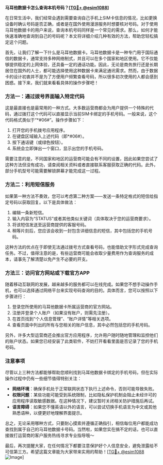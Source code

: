 **马耳他数据卡怎么查询本机号码？[[TG💪+ @esim1088](https://t.me/s/esim1088)]**

在日常生活中，我们经常会遇到需要查询自己手机上SIM卡信息的情况，比如更换设备时确认号码是否正确，或者是在国外使用漫游服务时想要核对号码。对于使用马耳他数据卡的用户来说，查询本机号码同样是一个常见的需求。那么，如何才能快速准确地查询到自己的号码呢？本文将详细介绍几种有效的方法，帮助您轻松搞定这个问题。

首先，让我们了解一下什么是马耳他数据卡。马耳他数据卡是一种专门用于国际通信的数据卡，通常支持多种网络制式，并且可以在多个国家和地区使用。它不仅能够提供稳定的上网体验，还具备一定的通话功能。因此，无论是商务旅行还是长期居住在国外的人士，都可能选择使用这种数据卡来满足通讯需求。然而，由于数据卡的设计初衷并不是为了方便用户频繁查看号码，所以很多初次使用的人都会感到困惑。接下来，我们就来看看具体的操作步骤吧！

### 方法一：通过拨号界面输入特定代码

这是最直接也是最常用的一种方式。大多数运营商都会为用户提供一个特殊的代码，通过拨打这个代码可以直接显示当前SIM卡绑定的手机号码。一般来说，这个代码格式类似于“*#06#”。操作步骤如下：

1. 打开您的手机拨号应用程序。
2. 在键盘区域输入上述代码（即*#06#）。
3. 按下通话键（或绿色按钮）。
4. 系统会立即弹出一个窗口，显示出您的手机号码。

需要注意的是，不同国家和地区的运营商可能会有不同的设置，因此如果您尝试了这种方法但没有成功，请查阅相关资料或者直接联系客服获取正确的代码。此外，部分手机型号可能需要解锁屏幕才能完成这一过程。

### 方法二：利用短信服务

如果第一种方法不奏效，您可以考虑第二种方案——发送一条特定格式的短信给指定号码以获取回复。以下是具体做法：

1. 编辑一条新短信。
2. 输入内容为“STATUS”或者其他类似关键词（具体取决于您的运营商要求）。
3. 将该短信发送至运营商提供的客服号码。
4. 稍等片刻后，您应该会收到一封包含详细信息的短信，其中包括您的手机号码。

这种方法的优点在于即使无法通过拨号方式查看号码，也能借助文字形式完成查询任务。不过，值得注意的是，有些运营商可能会收取少量费用作为查询服务的成本，请事先了解清楚以免产生不必要的开支。

### 方法三：访问官方网站或下载官方APP

随着移动互联网的发展，越来越多的服务都可以在线完成。如果您不想手动操作手机，也可以选择通过网络平台来实现号码查询的目的。具体而言，您可以按照以下步骤进行：

1. 登录您所使用的马耳他数据卡所属运营商的官方网站。
2. 注册并登录个人账户（如果没有账户，则需先注册）。
3. 在首页找到“个人信息管理”、“账户详情”等相关选项。
4. 查看页面中列出的所有与您相关的账户信息，其中必然包括您的手机号码。

另外，许多大型运营商还会推出官方应用程序，允许用户随时随地管理和监控他们的账户状态。如果您已经安装了此类软件，不妨打开看看里面是否记录了您的手机号码。

### 注意事项

尽管以上三种方法都能够帮助您顺利找到马耳他数据卡绑定的手机号码，但在实际操作过程中仍有一些细节值得特别关注：

- **网络环境**：确保手机处于正常联网状态下执行上述命令，否则可能导致失败。
- **权限问题**：某些功能可能受到系统限制，比如隐私保护机制会阻止未经许可的应用程序读取敏感数据。在这种情况下，建议暂时关闭相关防护措施后再试。
- **语言障碍**：如果您不懂英语以外的语言，可以尝试切换手机语言为中文或其他熟悉语种，以便更好地理解界面提示。

总之，无论采用哪种方式，只要耐心摸索并遵循正确指引，相信每位用户都能成功查找到属于自己的马耳他数据卡号码。当然啦，如果您实在搞不定的话，也可以直接拨打运营商的客户服务热线寻求专业指导哦～

最后，再次提醒大家，在任何情况下都要注意保护好个人信息安全，避免泄露给不可信第三方。希望这篇文章能为大家带来实用的帮助！[[TG💪+ @esim1088](https://t.me/s/esim1088) ![Image](https://i.postimg.cc/4NQfJmqS/Snipaste-2025-05-13-00-14-12.png)]
